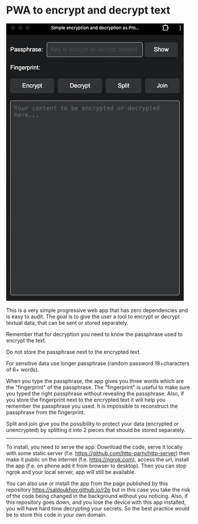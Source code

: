 # PWA to encrypt and decrypt text

![R2P in action](https://raw.githubusercontent.com/saldoukhov/media/main/r2p/r2p_demo.gif)

This is a very simple progressive web app that has zero dependencies and is easy to audit.
The goal is to give the user a tool to encrypt or decrypt textual data, that can be sent or stored separately.

Remember that for decryption you need to know the passphrase used to encrypt the text.

Do not store the passphrase next to the encrypted text.

For sensitive data use longer passphrase (random password 18+characters of 6+ words).

When you type the passphrase, the app gives you three words which are the "fingerprint" of the passphrase.
The "fingerprint" is useful to make sure you typed the right passphrase without revealing the passphrase. 
Also, if you store the fingerprint next to the encrypted text it will help you remember the passphrase you used.
It is impossible to reconstruct the passphrase from the fingerprint.

Split and join give you the possibility to protect your data (encrypted or unencrypted) 
by splitting it into 2 pieces that should be stored separately.

---
To install, you need to serve the app. 
Download the code, serve it locally with some static server (f.e. https://github.com/http-party/http-server)
then make it public on the internet (f.e. https://ngrok.com), access the url, 
install the app (f.e. on phone add it from browser to desktop). 
Then you can stop ngrok and your local server, app will still be available.

You can also use or install the app from the page published by this repository https://saldoukhov.github.io/r2p
but in this case you take the risk of the code being changed in the background without you noticing.
Also, if this repository goes down, and you lose the device with this app installed, 
you will have hard time decrypting your secrets. 
So the best practice would be to store this code in your own domain.
